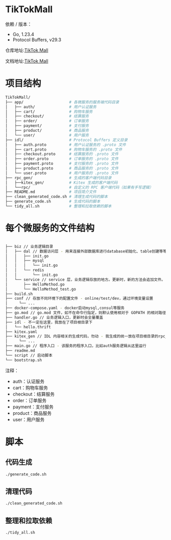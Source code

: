 # TikTokMall

依赖 / 版本：

- Go, 1.23.4
- Protocol Buffers, v29.3

仓库地址:[TikTok Mall](https://github.com/arthur-stat/TikTokMall)

文档地址:[TikTok Mall](https://uestc.feishu.cn/docx/T6HfdUzLqorZqaxpUfschLf2nKj)

# 项目结构

```bash
TikTokMall/
├── app/                    # 各微服务的服务端代码目录
│   ├── auth/               # 用户认证服务
│   ├── cart/               # 购物车服务
│   ├── checkout/           # 结算服务
│   ├── order/              # 订单服务
│   ├── payment/            # 支付服务
│   ├── product/            # 商品服务
│   └── user/               # 用户服务
├── idl/                    # Protocol Buffers 定义目录
│   ├── auth.proto          # 用户认证服务的 .proto 文件
│   ├── cart.proto          # 购物车服务的 .proto 文件
│   ├── checkout.proto      # 结算服务的 .proto 文件
│   ├── order.proto         # 订单服务的 .proto 文件
│   ├── payment.proto       # 支付服务的 .proto 文件
│   ├── product.proto       # 商品服务的 .proto 文件
│   └── user.proto          # 用户服务的 .proto 文件
├── rpc_gen/                # 生成的客户端代码目录
│   ├──kitex_gen/           # Kitex 生成的客户端代码
│   └──rpc/                 # 自定义的 RPC 客户端代码（如果有手写逻辑）
├── README.md               # 项目简介文件
├── clean_generated_code.sh # 清理生成代码的脚本
├── generate_code.sh        # 生成代码的脚本
└── tidy_all.sh             # 整理和拉取依赖的脚本

```

# 每个微服务的文件结构

```bash

├── biz // 业务逻辑目录
│   ├── dal // 数据访问层 - 用来连接外部数据库进行database初始化、table创建等等
│   │   ├── init.go
│   │   ├── mysql
│   │   │   └── init.go
│   │   └── redis
│   │       └── init.go
│   └── service // service 层，业务逻辑存放的地方。更新时，新的方法会追加文件。
│       ├── HelloMethod.go
│       └── HelloMethod_test.go
├── build.sh
├── conf // 存放不同环境下的配置文件 - online/test/dev，通过环境变量设置
│     └── ...
├── docker-compose.yaml - docker启动mysql,consul等服务
├── go.mod // go.mod 文件，如不在命令行指定，则默认使用相对于 GOPATH 的相对路径作为 module 名
├── handler.go // 业务逻辑入口，更新时会全量覆盖
├── idl - 不一定在这里，我放在了项目根目录下
│   └── hello.thrift
├── kitex.yaml
├── kitex_gen // IDL 内容相关的生成代码，勿动 - 我生成的统一放在项目根目录的rpc_gen/kitex_gen下面了
│     └── ...
├── main.go // 程序入口 - 该服务的程序入口，比如auth服务逻辑从这里运行
├── readme.md
└── script // 启动脚本
└── bootstrap.sh
```

注释：

- auth：认证服务
- cart：购物车服务
- checkout：结算服务
- order：订单服务
- payment：支付服务
- product：商品服务
- user：用户服务

# 脚本

## 代码生成

```bash
./generate_code.sh
```

## 清理代码

```bash
./clean_generated_code.sh
```

## 整理和拉取依赖

```bash
./tidy_all.sh
```
